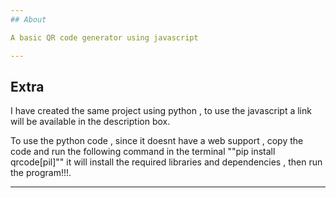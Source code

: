 ```yaml
---
## About

A basic QR code generator using javascript

---
```


## Extra
I have created the same project using python , to use the javascript a link will be available in the description box.

To use the python code , since it doesnt have a web support , copy the code and run the following command in the terminal 
""pip install qrcode[pil]""
it will install the required libraries and dependencies , then run the program!!!.

---
